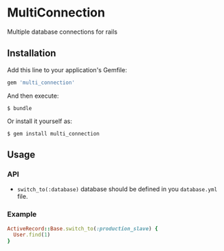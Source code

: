 # MultiConnection

Multiple database connections for rails

## Installation

Add this line to your application's Gemfile:

```ruby
gem 'multi_connection'
```

And then execute:

    $ bundle

Or install it yourself as:

    $ gem install multi_connection

## Usage

### API

- `switch_to(:database)` database should be defined in you `database.yml` file.

### Example

```ruby
ActiveRecord::Base.switch_to(:production_slave) {
  User.find(1)
}
```
